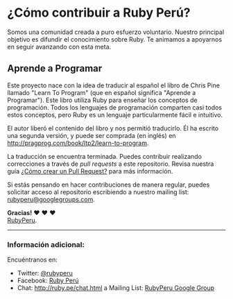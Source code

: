 # ¿Cómo contribuir a Ruby Perú?

Somos una comunidad creada a puro esfuerzo voluntario. Nuestro principal objetivo es
difundir el conocimiento sobre Ruby. Te animamos a apoyarnos en seguir avanzando con
esta meta.

## Aprende a Programar

Este proyecto nace con la idea de traducir al español el libro de Chris Pine
llamado "Learn To Program" (que en español significa "Aprende a Programar").
Este libro utiliza Ruby para enseñar los conceptos de programación. Todos los
lenguajes de programación comparten casi todos estos conceptos, pero Ruby es
un lenguaje particularmente fácil e intuitivo.

El autor liberó el contenido del libro y nos permitió traducirlo. Él ha escrito
una segunda versión, y puede ser comprada (en inglés) en
<http://pragprog.com/book/ltp2/learn-to-program>.

La traducción se encuentra terminada. Puedes contribuir realizando correcciones
a través de _pull requests_ a este repositorio. Revisa nuestra
guía [¿Cómo crear un Pull Request?](https://github.com/rubyperu/rubyperu.github.com/wiki/Pull-Requests-en-Github)
para más información.

Si estás pensando en hacer contribuciones de manera regular, puedes solicitar
acceso al repositorio escribiendo a nuestro mailing list:
<rubyperu@googlegroups.com>.

**Gracias!**
:heart: :heart: :heart: <br />
[RubyPeru](https://github.com/rubyperu).

--------------------------------------------------------------------------------

### Información adicional:

Encuéntranos en:

* Twitter: [@rubyperu](https://twitter.com/rubyperu)
* Facebook: [Ruby Perú](https://www.facebook.com/pages/Ruby-Perú/191872640917345)
* Chat: <http://ruby.pe/chat.html>
a Mailing List: [RubyPeru Google Group](https://groups.google.com/forum/?fromgroups#!forum/rubyperu)
